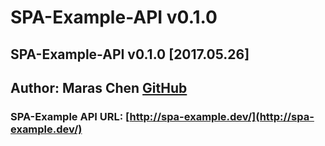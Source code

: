 # SPA-Example-API v0.1.0

## SPA-Example-API v0.1.0 [2017.05.26]

## Author: Maras Chen [GitHub](https://github.com/Maras0830)  

### SPA-Example API URL: **[http://spa-example.dev/](http://spa-example.dev/)**
